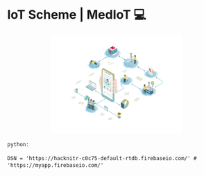 # **IoT Scheme | MedIoT** :computer:
<p align="center">
  <img width="60%" src="https://github.com/amandewatnitrr/evolution-hacknitr/blob/main/imgs/image_processing20191005-22376-4jawmy.gif">
</p>

```
python:

DSN = 'https://hacknitr-c0c75-default-rtdb.firebaseio.com/' # 'https://myapp.firebaseio.com/'
　
```
